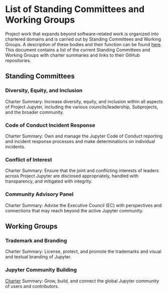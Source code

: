 # List of Standing Committees and Working Groups

Project work that expands beyond software-related work is organized into chartered domains and is carried out by Standing Committees and Working Groups. A description of these bodies and their function can be found [here](standing_committees_and_working_groups.md). This document contains a list of the current Standing Committees and Working Groups with charter summaries and links to their GitHub repositories.

## Standing Committees

### Diversity, Equity, and Inclusion

Charter Summary: Increase diversity, equity, and inclusion within all aspects of Project Jupyter, including the various councils/leadership, Subprojects, and the broader community.

### Code of Conduct Incident Response

Charter Summary: Own and manage the Jupyter Code of Conduct reporting and incident response processes and make determinations on individual incidents.

### Conflict of Interest

Charter Summary: Ensure that the joint and conflicting interests of leaders across Project Jupyter are disclosed appropriately, handled with transparency, and mitigated with integrity.

### Community Advisory Panel

Charter Summary: Advise the Executive Council (EC) with perspectives and connections that may reach beyond the active Jupyter community.

## Working Groups

### Trademark and Branding

Charter Summary: License, protect, and promote the trademarks and visual and textual branding of Jupyter.

### Jupyter Community Building

[Charter](communitybuildingworkinggroup.md) Summary: Grow, build, and connect the global Jupyter community of users and contributors.
